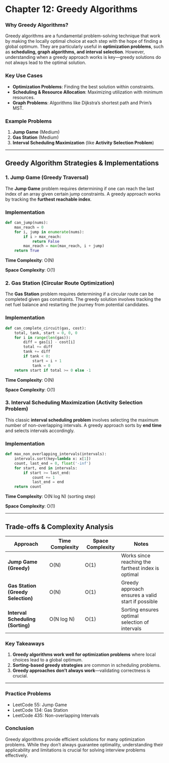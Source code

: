 # **Chapter 12: Greedy Algorithms**

### **Why Greedy Algorithms?**

Greedy algorithms are a fundamental problem-solving technique that work by making the locally optimal choice at each step with the hope of finding a global optimum. They are particularly useful in **optimization problems**, such as **scheduling, graph algorithms, and interval selection**. However, understanding when a greedy approach works is key—greedy solutions do not always lead to the optimal solution.

### **Key Use Cases**

- **Optimization Problems**: Finding the best solution within constraints.
- **Scheduling & Resource Allocation**: Maximizing utilization with minimum resources.
- **Graph Problems**: Algorithms like Dijkstra’s shortest path and Prim’s MST.

### **Example Problems**

1. **Jump Game** (Medium)
2. **Gas Station** (Medium)
3. **Interval Scheduling Maximization** (like **Activity Selection Problem**)

---

## **Greedy Algorithm Strategies & Implementations**

### **1. Jump Game (Greedy Traversal)**

The **Jump Game** problem requires determining if one can reach the last index of an array given certain jump constraints. A greedy approach works by tracking the **furthest reachable index**.

### **Implementation**

```python
def can_jump(nums):
    max_reach = 0
    for i, jump in enumerate(nums):
        if i > max_reach:
            return False
        max_reach = max(max_reach, i + jump)
    return True
```

**Time Complexity**: O(N)

**Space Complexity**: O(1)

### **2. Gas Station (Circular Route Optimization)**

The **Gas Station** problem requires determining if a circular route can be completed given gas constraints. The greedy solution involves tracking the net fuel balance and restarting the journey from potential candidates.

### **Implementation**

```python
def can_complete_circuit(gas, cost):
    total, tank, start = 0, 0, 0
    for i in range(len(gas)):
        diff = gas[i] - cost[i]
        total += diff
        tank += diff
        if tank < 0:
            start = i + 1
            tank = 0
    return start if total >= 0 else -1
```

**Time Complexity**: O(N)

**Space Complexity**: O(1)

### **3. Interval Scheduling Maximization (Activity Selection Problem)**

This classic **interval scheduling problem** involves selecting the maximum number of non-overlapping intervals. A greedy approach sorts by **end time** and selects intervals accordingly.

### **Implementation**

```python
def max_non_overlapping_intervals(intervals):
    intervals.sort(key=lambda x: x[1])
    count, last_end = 0, float('-inf')
    for start, end in intervals:
        if start >= last_end:
            count += 1
            last_end = end
    return count
```

**Time Complexity**: O(N log N) (sorting step)

**Space Complexity**: O(1)

---

## **Trade-offs & Complexity Analysis**

| Approach                           | Time Complexity | Space Complexity | Notes                                              |
| ---------------------------------- | --------------- | ---------------- | -------------------------------------------------- |
| **Jump Game (Greedy)**             | O(N)            | O(1)             | Works since reaching the farthest index is optimal |
| **Gas Station (Greedy Selection)** | O(N)            | O(1)             | Greedy approach ensures a valid start if possible  |
| **Interval Scheduling (Sorting)**  | O(N log N)      | O(1)             | Sorting ensures optimal selection of intervals     |

### **Key Takeaways**

1. **Greedy algorithms work well for optimization problems** where local choices lead to a global optimum.
2. **Sorting-based greedy strategies** are common in scheduling problems.
3. **Greedy approaches don’t always work**—validating correctness is crucial.

---

### **Practice Problems**

- LeetCode 55: Jump Game
- LeetCode 134: Gas Station
- LeetCode 435: Non-overlapping Intervals

### **Conclusion**

Greedy algorithms provide efficient solutions for many optimization problems. While they don’t always guarantee optimality, understanding their applicability and limitations is crucial for solving interview problems effectively.
